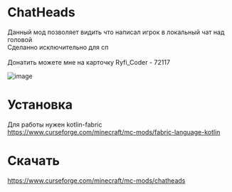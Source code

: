 # ChatHeads
Данный мод позволяет видить что написал игрок в локальный чат над головой<br />
Cделанно исключительно для сп <br /> <br />
Донатить можете мне на карточку Ryfi_Coder - 72117

![image](https://user-images.githubusercontent.com/47270610/194148051-110e8f23-99a7-417b-9501-68012a0fa27d.png)

# Установка
Для работы нужен kotlin-fabric<br />
https://www.curseforge.com/minecraft/mc-mods/fabric-language-kotlin<br />
# Скачать
https://www.curseforge.com/minecraft/mc-mods/chatheads
